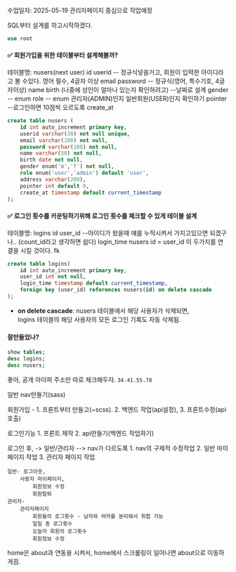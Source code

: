 수업일자: 2025-05-19
관리자페이지 중심으로 작업예정


SQL부터 설계를 하고시작하겠다.

```sql
use root
```

#### ✅ 회원가입을 위한 테이블부터 설계해볼까?
테이블명: nusers(next user)
	id
	userid -- 정규식넣을거고, 회원이 입력한 아이디라고 볼 수있다.
		영어 필수, 4글자 이상
	email 
	password -- 정규식(영어, 특수기호, 4글자이상) 
	name
	birth (나중에 성인이 얼마나 있는지 확인하려고) --날짜로 설계
	gender -- enum
	role -- enum 관리자(ADMIN)인지 일반회원(USER)인지 확인하기
	pointer --로그인하면 10점씩 오르도록
	create_at

```sql
create table nusers (
	id int auto_increment primary key,
	userid varchar(30) not null unique,
	email varchar(100) not null,
	password varchar(100) not null,
	name varchar(50) not null,
	birth date not null,
	gender enum('m','f') not null,
	role enum('user','admin') default 'user',
	address varchar(200),
	pointer int default 0,
	create_at timestamp default current_timestamp
);
```

#### ✅ 로그인 횟수를 카운팅하기위해 로그인 횟수를 체크할 수 있게 테이블 설계
테이블명: logins
	id 
	user_id --아이디가 왔을때 얘를 누적시켜서 가지고있으면 되겠구나.. (count_id라고 생각하면 쉽다) 
	login_time
	nusers id = user_id  이 두가지를 연결을 시킬 것이다. fk

```sql
create table logins(
	id int auto_increment primary key,
	user_id int not null,
	login_time timestamp default current_timestamp,
	foreign key (user_id) references nusers(id) on delete cascade
);
```

- **on delete cascade**: nusers 테이블에서 해당 사용자가 삭제되면,  
    logins 테이블의 해당 사용자의 모든 로그인 기록도 자동 삭제됨.	


#### 잘만들었나? 

```sql
show tables;
desc logins;
desc nusers;
```


좋아,
공개 아이피 주소만 따로 체크해두자.
`34.41.55.78`




일반 nav만들기(sass)

회원가입 - 
	1.  프론트부터 만들고(~scss). 
	2. 백엔드 작업(api설정), 
	3.  프론트수정(api호출)

로그인기능
	1. 프론트 제작
	2. api만들기(백엔드 작업하기)

로그인 후, -> 일반/관리자 --> nav가 다르도록
	1. nav의 구제적 수정작업
	2. 일반 마이페이지 작업
	3. 관리자 페이지 작업


	일반- 로그아웃, 
		사용자 마이페이지,
			회원정보 수정
			회원탈퇴
	관리자- 
		관리자페이지
			회원들의 로그횟수 - 남자와 여자를 분리해서 취합 가능
			일일 총 로그횟수 
			오늘자 회원의 로그횟수
			회원정보 수정


home은 about과 연동을 시켜서, 
home에서 스크롤링이 일어나면  about으로 이동하게끔.

